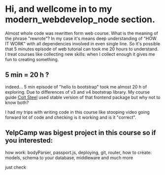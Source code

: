 # Hi, and wellcome in to my modern_webdevelop_node section.
Almost whole code was rewritten form web course. What is the meaning of the phrase "rewrote"?
In my case it's means deep understanding of "HOW IT WORK" with all dependencies involved in even single line. 
So it's possible that 5 minutes episode of web tutorial can took me 20 hours to understand.
I treat courses like collecting new skills: when I collect enough it gives me fun to creating something.

## 5 min = 20 h ?
indeed... 5 min episode of "hello to bootstrap" took me almost 20 h of exploring. Due to differences of v3 and v4 bootstrap library.
My course guide [Colt Steel](https://www.udemy.com/user/coltsteele/) used stable version of that frontend package but why not to know both?

I had my trips with writing code in this course like stooping video going forward lot of code and checking is it working and is it "correct".



## YelpCamp was bigest project in this course so if you interested:
how work: bodyParser, passport.js, deploying, git, router,
how to create: models, schema to your database, middleware and much more

just check 
